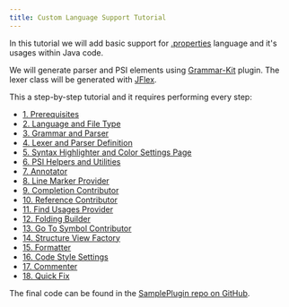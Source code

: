 ```yaml
---
title: Custom Language Support Tutorial
---
```


In this tutorial we will add basic support for
[.properties](http://en.wikipedia.org/wiki/.properties)
language and it's usages within Java code.

We will generate parser and PSI elements using
[Grammar-Kit](https://github.com/JetBrains/Grammar-Kit) plugin.
The lexer class will be generated with
[JFlex](http://jflex.de/).

This a step-by-step tutorial and it requires performing every step:

*  [1. Prerequisites](custom_language_support/prerequisites.html)
*  [2. Language and File Type](custom_language_support/language_and_filetype.html)
*  [3. Grammar and Parser](custom_language_support/grammar_and_parser.html)
*  [4. Lexer and Parser Definition](custom_language_support/lexer_and_parser_definition.html)
*  [5. Syntax Highlighter and Color Settings Page](custom_language_support/syntax_highlighter_and_color_settings_page.html)
*  [6. PSI Helpers and Utilities](custom_language_support/psi_helper_and_utilities.html)
*  [7. Annotator](custom_language_support/annotator.html)
*  [8. Line Marker Provider](custom_language_support/line_marker_provider.html)
*  [9. Completion Contributor](custom_language_support/completion_contributor.html)
*  [10. Reference Contributor](custom_language_support/reference_contributor.html)
*  [11. Find Usages Provider](custom_language_support/find_usages_provider.html)
*  [12. Folding Builder](custom_language_support/folding_builder.html)
*  [13. Go To Symbol Contributor](custom_language_support/go_to_symbol_contributor.html)
*  [14. Structure View Factory](custom_language_support/structure_view_factory.html)
*  [15. Formatter](custom_language_support/formatter.html)
*  [16. Code Style Settings](custom_language_support/code_style_settings.html)
*  [17. Commenter](custom_language_support/commenter.html)
*  [18. Quick Fix](custom_language_support/quick_fix.html)

The final code can be found in the [SamplePlugin repo on GitHub](https://github.com/JetBrains/SimplePlugin).

